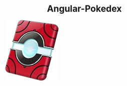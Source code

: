 <h1 align="center"> Angular-Pokedex </h1>
<img align="center" alt="Pokedex de Kalos" src="/src/assets/readme/kalosdex.png">
